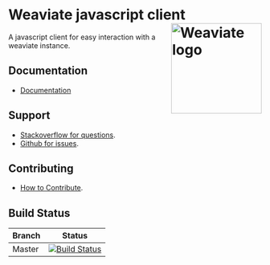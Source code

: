 # Weaviate javascript client <img alt='Weaviate logo' src='https://raw.githubusercontent.com/semi-technologies/weaviate/19de0956c69b66c5552447e84d016f4fe29d12c9/docs/assets/weaviate-logo.png' width='180' align='right' />

A javascript client for easy interaction with a weaviate instance.

## Documentation

- [Documentation](https://www.semi.technology/developers/weaviate/current/client-libraries/javascript.html)

## Support

- [Stackoverflow for questions](https://stackoverflow.com/questions/tagged/weaviate).
- [Github for issues](https://github.com/semi-technologies/weaviate-python-client/issues).

## Contributing

- [How to Contribute](https://github.com/semi-technologies/weaviate/blob/master/CONTRIBUTE.md).

## Build Status

| Branch |                                                                                                 Status                                                                                                 |
| ------ | :----------------------------------------------------------------------------------------------------------------------------------------------------------------------------------------------------: |
| Master | [![Build Status](https://travis-ci.com/semi-technologies/weaviate-javascript-client.svg?token=1qdvi3hJanQcWdqEstmy&branch=master)](https://travis-ci.com/semi-technologies/weaviate-javascript-client) |
